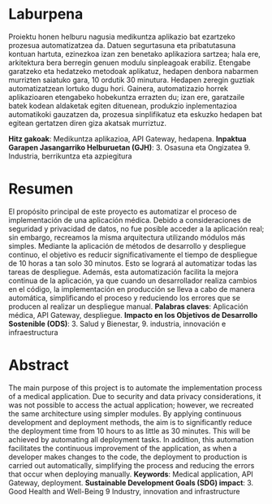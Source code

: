 # Laburpena
Proiektu honen helburu nagusia medikuntza aplikazio bat ezartzeko prozesua automatizatzea da. Datuen
segurtasuna eta pribatutasuna kontuan hartuta, ezinezkoa izan zen benetako aplikaziora sartzea; hala ere,
arkitektura bera berregin genuen modulu sinpleagoak erabiliz.
Etengabe garatzeko eta hedatzeko metodoak aplikatuz, hedapen denbora nabarmen murrizten saiatuko
gara, 10 ordutik 30 minutura. Hedapen zeregin guztiak automatizatzean lortuko dugu hori. Gainera,
automatizazio horrek aplikazioaren etengabeko hobekuntza errazten du; izan ere, garatzaile batek kodean
aldaketak egiten dituenean, produkzio inplementazioa automatikoki gauzatzen da, prozesua sinplifikatuz
eta eskuzko hedapen bat egitean gertatzen diren giza akatsak murriztuz.

**Hitz gakoak**: Medikuntza aplikazioa, API Gateway, hedapena.
**Inpaktua Garapen Jasangarriko Helburuetan (GJH)**: 3. Osasuna eta Ongizatea 9. Industria, berrikuntza
eta azpiegitura

# Resumen
El propósito principal de este proyecto es automatizar el proceso de implementación de una aplicación
médica. Debido a consideraciones de seguridad y privacidad de datos, no fue posible acceder a la
aplicación real; sin embargo, recreamos la misma arquitectura utilizando módulos más simples.
Mediante la aplicación de métodos de desarrollo y despliegue continuo, el objetivo es reducir
significativamente el tiempo de despliegue de 10 horas a tan solo 30 minutos. Esto se logrará al
automatizar todas las tareas de despliegue. Además, esta automatización facilita la mejora continua de la
aplicación, ya que cuando un desarrollador realiza cambios en el código, la implementación en producción
se lleva a cabo de manera automática, simplificando el proceso y reduciendo los errores que se producen
al realizar un despliegue manual.
**Palabras claves**: Aplicación médica, API Gateway, despliegue.
**Impacto en los Objetivos de Desarrollo Sostenible (ODS)**: 3. Salud y Bienestar, 9. industria, innovación
e infraestructura

# Abstract
The main purpose of this project is to automate the implementation process of a medical application. Due
to security and data privacy considerations, it was not possible to access the actual application; however,
we recreated the same architecture using simpler modules.
By applying continuous development and deployment methods, the aim is to significantly reduce the
deployment time from 10 hours to as little as 30 minutes. This will be achieved by automating all
deployment tasks. In addition, this automation facilitates the continuous improvement of the application,
as when a developer makes changes to the code, the deployment to production is carried out
automatically, simplifying the process and reducing the errors that occur when deploying manually.
**Keywords**: Medical application, API Gateway, deployment.
**Sustainable Development Goals (SDG) impact**: 3. Good Health and Well-Being 9 Industry, innovation
and infrastructure
